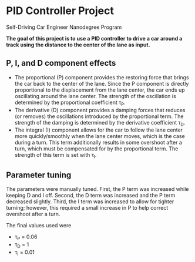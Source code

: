 # PID Controller Project
Self-Driving Car Engineer Nanodegree Program

**The goal of this project is to use a PID controller to drive a car around a track using the distance to the center of the lane as input.**


## P, I, and D component effects

* The proportional (P) component provides the restoring force that brings the car back to the center of the lane. Since the P component is directly proportional to the displacement from the lane center, the car ends up oscillating around the lane center. The strength of the oscillation is determined by the proportional coefficient &tau;<sub>P</sub>.
* The derivative (D) component provides a damping forces that reduces (or removes) the oscillations introduced by the proportional term. The strength of the damping is determined by the derivative coefficient &tau;<sub>D</sub>.
* The integral (I) component allows for the car to follow the lane center more quickly/smoothly when the lane center moves, which is the case during a turn. This term additionally results in some overshoot after a turn, which must be compensated for by the proportional term. The strength of this term is set with &tau;<sub>I</sub>.

## Parameter tuning
The parameters were manually tuned. First, the P term was increased while keeping D and I off. Second, the D term was increased and the P term decreased slightly. Third, the I term was increased to allow for tighter turning; however, this required a small increase in P to help correct overshoot after a turn.

The final values used were
* &tau;<sub>P</sub> = 0.06
* &tau;<sub>D</sub> = 1
* &tau;<sub>I</sub> = 0.01
